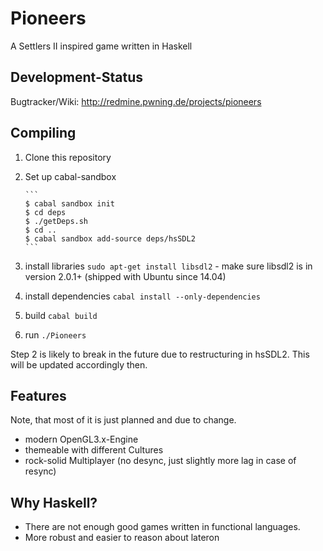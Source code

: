 # Pioneers

A Settlers II inspired game written in Haskell

## Development-Status

Bugtracker/Wiki: http://redmine.pwning.de/projects/pioneers

## Compiling

1. 	Clone this repository
2. 	Set up cabal-sandbox

		```
		$ cabal sandbox init
		$ cd deps
		$ ./getDeps.sh
		$ cd ..
		$ cabal sandbox add-source deps/hsSDL2
		```
3. 	install libraries `sudo apt-get install libsdl2` - make sure libsdl2 is in version 2.0.1+ (shipped with Ubuntu since 14.04)
4. 	install dependencies `cabal install --only-dependencies`
5. 	build `cabal build`
6. 	run `./Pioneers`

Step 2 is likely to break in the future due to restructuring in hsSDL2. This will be updated accordingly then.

## Features

Note, that most of it is just planned and due to change.

- modern OpenGL3.x-Engine
- themeable with different Cultures
- rock-solid Multiplayer (no desync, just slightly more lag in case of resync)

## Why Haskell?

- There are not enough good games written in functional languages.
- More robust and easier to reason about lateron

